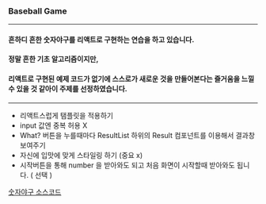 ### Baseball Game

---

#### 흔하디 흔한 숫자야구를 리액트로 구현하는 연습을 하고 있습니다.

#### 정말 흔한 기초 알고리즘이지만,

#### 리액트로 구현된 예제 코드가 없기에 스스로가 새로운 것을 만들어본다는 즐거움을 느낄 수 있을 것 같아이 주제를 선정하였습니다.

---

- 리액트스럽게 탬플릿을 적용하기
- input 값엔 중복 허용 X
- What? 버튼을 누를때마다 ResultList 하위의 Result 컴포넌트를 이용해서 결과창 보여주기
- 자신에 입맛에 맞게 스타일링 하기 (중요 x)
- 시작버튼을 통해 number 을 받아와도 되고 처음 화면이 시작할때 받아와도 됩니다. ( 선택 )

[숫자야구 소스코드](https://www.zerocho.com/category/JavaScript/post/573469602f5a261700434e03)
